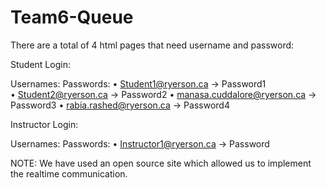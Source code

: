 Team6-Queue
===========

There are a total of 4 html pages that need username and password:

Student Login:

Usernames:                                                   Passwords:
	•	Student1@ryerson.ca                           -> Password1      
	•	Student2@ryerson.ca                           -> Password2
	•	manasa.cuddalore@ryerson.ca            -> Password3
	•	rabia.rashed@ryerson.ca                      -> Password4

Instructor Login:

Usernames:                                                   Passwords:
	•	Instructor1@ryerson.ca                           -> Password

NOTE: We have used an open source site which allowed us to implement the realtime communication.

